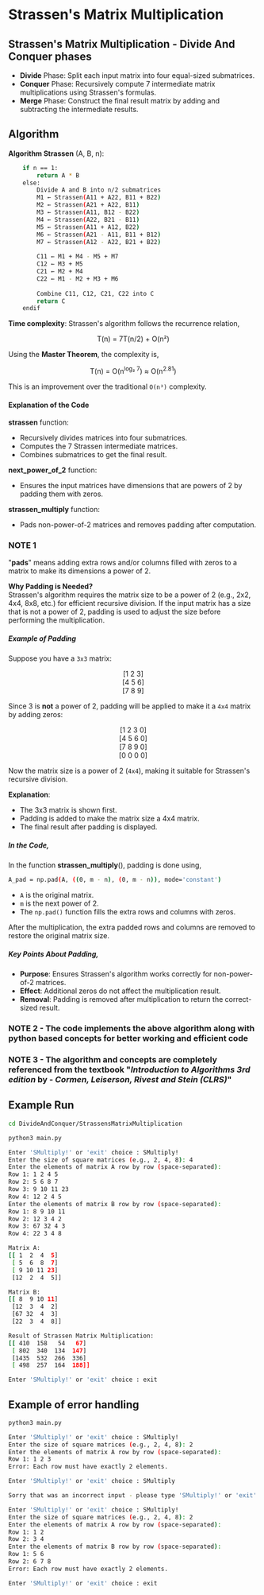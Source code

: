 # Strassen's Matrix Multiplication

## Strassen's Matrix Multiplication - Divide And Conquer phases

- **Divide** Phase: Split each input matrix into four equal-sized submatrices.
- **Conquer** Phase: Recursively compute 7 intermediate matrix multiplications using Strassen's formulas.
- **Merge** Phase: Construct the final result matrix by adding and subtracting the intermediate results.

## Algorithm

**Algorithm Strassen** (A, B, n):
```bash
    if n == 1:
        return A * B
    else:
        Divide A and B into n/2 submatrices
        M1 ← Strassen(A11 + A22, B11 + B22)
        M2 ← Strassen(A21 + A22, B11)
        M3 ← Strassen(A11, B12 - B22)
        M4 ← Strassen(A22, B21 - B11)
        M5 ← Strassen(A11 + A12, B22)
        M6 ← Strassen(A21 - A11, B11 + B12)
        M7 ← Strassen(A12 - A22, B21 + B22)
        
        C11 ← M1 + M4 - M5 + M7
        C12 ← M3 + M5
        C21 ← M2 + M4
        C22 ← M1 - M2 + M3 + M6
        
        Combine C11, C12, C21, C22 into C
        return C
    endif
```

**Time complexity**: Strassen's algorithm follows the recurrence relation,

<p align="center"> T(n) = 7T(n/2) + O(n²) </p>

Using the <strong>Master Theorem</strong>, the complexity is,

<p align="center"> T(n) = O(n<sup>log₂ 7</sup>) ≈ O(n<sup>2.81</sup>) </p>

This is an improvement over the traditional <code>O(n³)</code> complexity.

#### Explanation of the Code

**strassen** function:
- Recursively divides matrices into four submatrices.
- Computes the 7 Strassen intermediate matrices.
- Combines submatrices to get the final result.

**next_power_of_2** function:
- Ensures the input matrices have dimensions that are powers of 2 by padding them with zeros.

**strassen_multiply** function:
- Pads non-power-of-2 matrices and removes padding after computation.

### NOTE 1
"**pads**" means adding extra rows and/or columns filled with zeros to a matrix to make its dimensions a power of 2.

**Why Padding is Needed?** <br/>
Strassen's algorithm requires the matrix size to be a power of 2 (e.g., 2x2, 4x4, 8x8, etc.) for
efficient recursive division. If the input matrix has a size that is not a power of 2, padding is used
to adjust the size before performing the multiplication.

##### Example of Padding

Suppose you have a `3x3` matrix: <br/>
<p align="center"> 
[1 2 3]<br/>
[4 5 6]<br/>
[7 8 9]<br/>
</p>

Since 3 is **not** a power of 2, padding will be applied to make it a `4x4` matrix by adding zeros:
<p align="center"> 
[1 2 3 0]<br/>
[4 5 6 0]<br/>
[7 8 9 0]<br/>
[0 0 0 0]<br/>
</p>

Now the matrix size is a power of 2 (`4x4`), making it suitable for Strassen's recursive division.

**Explanation**:
- The 3x3 matrix is shown first.
- Padding is added to make the matrix size a 4x4 matrix.
- The final result after padding is displayed.

##### In the Code,
In the function **strassen_multiply**(), padding is done using,
```bash
A_pad = np.pad(A, ((0, m - n), (0, m - n)), mode='constant')
```

- `A` is the original matrix.
- `m` is the next power of 2.
- The `np.pad()` function fills the extra rows and columns with zeros.

After the multiplication, the extra padded rows and columns are removed to restore the original matrix size.

##### Key Points About Padding,
- **Purpose**: Ensures Strassen's algorithm works correctly for non-power-of-2 matrices.
- **Effect**: Additional zeros do not affect the multiplication result.
- **Removal**: Padding is removed after multiplication to return the correct-sized result.

### NOTE 2 - The code implements the above algorithm along with python based concepts for better working and efficient code

### NOTE 3 - The algorithm and concepts are completely referenced from the textbook "*Introduction to Algorithms 3rd edition* by - *Cormen, Leiserson, Rivest and Stein (CLRS)*"

## Example Run

```bash
cd DivideAndConquer/StrassensMatrixMultiplication
```

```bash
python3 main.py

Enter 'SMultiply!' or 'exit' choice : SMultiply!
Enter the size of square matrices (e.g., 2, 4, 8): 4
Enter the elements of matrix A row by row (space-separated):
Row 1: 1 2 4 5
Row 2: 5 6 8 7
Row 3: 9 10 11 23
Row 4: 12 2 4 5
Enter the elements of matrix B row by row (space-separated):
Row 1: 8 9 10 11
Row 2: 12 3 4 2
Row 3: 67 32 4 3
Row 4: 22 3 4 8 

Matrix A:
[[ 1  2  4  5]
 [ 5  6  8  7]
 [ 9 10 11 23]
 [12  2  4  5]]

Matrix B:
[[ 8  9 10 11]
 [12  3  4  2]
 [67 32  4  3]
 [22  3  4  8]]

Result of Strassen Matrix Multiplication:
[[ 410  158   54   67]
 [ 802  340  134  147]
 [1435  532  266  336]
 [ 498  257  164  188]]

Enter 'SMultiply!' or 'exit' choice : exit
```

## Example of error handling

```bash
python3 main.py

Enter 'SMultiply!' or 'exit' choice : SMultiply!
Enter the size of square matrices (e.g., 2, 4, 8): 2
Enter the elements of matrix A row by row (space-separated):
Row 1: 1 2 3
Error: Each row must have exactly 2 elements.

Enter 'SMultiply!' or 'exit' choice : SMultiply

Sorry that was an incorrect input - please type 'SMultiply!' or 'exit' to stop.

Enter 'SMultiply!' or 'exit' choice : SMultiply!
Enter the size of square matrices (e.g., 2, 4, 8): 2
Enter the elements of matrix A row by row (space-separated):
Row 1: 1 2
Row 2: 3 4
Enter the elements of matrix B row by row (space-separated):
Row 1: 5 6 
Row 2: 6 7 8
Error: Each row must have exactly 2 elements.

Enter 'SMultiply!' or 'exit' choice : exit
```